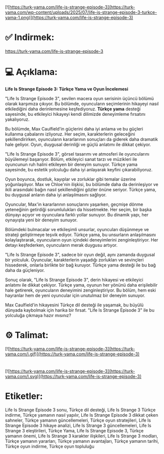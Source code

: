 [![https://turk-yama.com/life-is-strange-episode-3](https://turk-yama.com/wp-content/uploads/2025/07/life-is-strange-episode-3-turkce-yama-1.png)](https://turk-yama.com/life-is-strange-episode-3)
# ✅ Indirmek:
https://turk-yama.com/life-is-strange-episode-3
# 💻 Açıklama:
**Life Is Strange Episode 3: Türkçe Yama ve Oyun İncelemesi**

"Life Is Strange Episode 3", sevilen macera oyun serisinin üçüncü bölümü olarak karşımıza çıkıyor. Bu bölümde, oyuncuların seçimlerinin hikayeyi nasıl etkilediğini daha derinlemesine keşfediyoruz. **Türkçe yama** desteği sayesinde, bu etkileyici hikayeyi kendi dilimizde deneyimleme fırsatını yakalıyoruz.

Bu bölümde, Max Caulfield'in güçlerini daha iyi anlama ve bu güçleri kullanma çabalarını izliyoruz. Her seçim, karakterlerin geleceğini şekillendirirken, oyuncuların kararlarının sonuçları da giderek daha dramatik hale geliyor. Oyun, duygusal derinliği ve güçlü anlatımı ile dikkat çekiyor.

"Life Is Strange Episode 3", görsel tasarımı ve atmosferi ile oyuncularını büyülemeyi başarıyor. Bölüm, etkileyici sanat tarzı ve müzikleri ile oyuncunun ruh halini etkileyen bir deneyim sunuyor. Türkçe yama sayesinde, bu estetik yolculuğu daha iyi anlayarak keyfini çıkarabiliyoruz.

Oyun boyunca, dostluk, kayıplar ve zorluklar gibi temalar üzerine yoğunlaşılıyor. Max ve Chloe'nin ilişkisi, bu bölümde daha da derinleşiyor ve ikili arasındaki bağın nasıl şekillendiğini gözler önüne seriyor. Türkçe yama, bu duygusal anların daha iyi anlaşılmasını sağlıyor.

Oyuncular, Max'in kararlarının sonuçlarını yaşarken, geçmişe dönme yeteneğinin getirdiği sorumlulukları da hissetmekte. Her seçim, bir başka dünyayı açıyor ve oyunculara farklı yollar sunuyor. Bu dinamik yapı, her oynayışta yeni bir deneyim sunuyor.

Bölümdeki bulmacalar ve etkileşimli unsurlar, oyuncuları düşünmeye ve strateji geliştirmeye teşvik ediyor. Türkçe yama, bu unsurların anlaşılmasını kolaylaştırarak, oyuncuların oyun içindeki deneyimlerini zenginleştiriyor. Her detayı keşfederken, oyuncuların merak duygusu artıyor.

"Life Is Strange Episode 3", sadece bir oyun değil, aynı zamanda duygusal bir yolculuk. Oyuncular, karakterlerin yaşadığı zorlukları ve sevinçleri hissederek, onlarla birlikte bir bağ kuruyor. Türkçe yama desteği ile bu bağ daha da güçleniyor.

Sonuç olarak, "Life Is Strange Episode 3", derin hikayesi ve etkileyici anlatımı ile dikkat çekiyor. Türkçe yama, oyunun her yönünü daha erişilebilir hale getirerek, oyuncuların deneyimini zenginleştiriyor. Bu bölüm, hem eski hayranlar hem de yeni oyuncular için unutulmaz bir deneyim sunuyor. 

Max Caulfield'in hikayesini Türkçe dil desteği ile yaşamak, bu büyülü dünyada kaybolmak için harika bir fırsat. "Life Is Strange Episode 3" ile bu yolculuğa çıkmaya hazır mısınız?
# ⚙️ Talimat:
[![https://turk-yama.com/life-is-strange-episode-3](https://turk-yama.com/i.gif)](https://turk-yama.com/life-is-strange-episode-3)
#
[![https://turk-yama.com/life-is-strange-episode-3](https://turk-yama.com/l.svg)](https://turk-yama.com/life-is-strange-episode-3)
# Etiketler:
Life Is Strange Episode 3 sonu, Türkçe dil desteği, Life Is Strange 3 Türkçe indirme, Türkçe yamanın nasıl yapılır, Life Is Strange Episode 3 dikkat çeken sahneler, Türkçe yamanın güncellemeleri, Türkçe oyun stratejileri, Life Is Strange Episode 3 hikaye analizi, Life Is Strange 3 güncellemeleri, Life Is Strange 3 eleştirileri, Türkçe Yama, Life Is Strange Episode 3, Türkçe yamanın önemi, Life Is Strange 3 karakter ilişkileri, Life Is Strange 3 modları, Türkçe yamanın yararları, Türkçe yamanın avantajları, Türkçe yamanın tarihi, Türkçe oyun indirme, Türkçe oyun topluluğu


